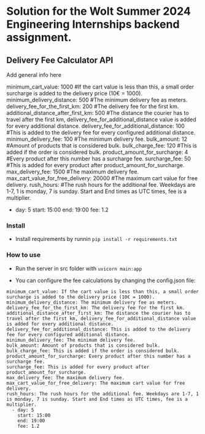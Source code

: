 # Solution for the Wolt Summer 2024 Engineering Internships backend assignment.

## Delivery Fee Calculator API

Add general info here

minimum_cart_value: 1000 #If the cart value is less than this, a small order surcharge is added to the delivery price (10€ = 1000).
minimum_delivery_distance: 500 #The minimum delivery fee as meters.
delivery_fee_for_the_first_km: 200 #The delivery fee for the first km.
additional_distance_after_first_km: 500 #The distance the courier has to travel after the first km, delivery_fee_for_additional_distance value is added for every additional distance.
delivery_fee_for_additional_distance: 100 #This is added to the delivery fee for every configured additional distance.
minimun_delivery_fee: 100 #The minimum delivery fee.
bulk_amount: 12 #Amount of products that is considered bulk.
bulk_charge_fee: 120 #This is added if the order is considered bulk.
product_amount_for_surcharge: 4 #Every product after this number has a surcharge fee.
surcharge_fee: 50 #This is added for every product after product_amount_for_surcharge.
max_delivery_fee: 1500 #The maximum delivery fee.
max_cart_value_for_free_delivery: 20000 #The maximum cart value for free delivery.
rush_hours: #The rush hours for the additional fee. Weekdays are 1-7, 1 is monday, 7 is sunday. Start and End times as UTC times, fee is a multiplier.
  - day: 5
    start: 15:00
    end: 19:00
    fee: 1.2

### Install

- Install requirements by runnin ```pip install -r requirements.txt```

### How to use

- Run the server in src folder with ```uvicorn main:app```

- You can configure the fee calculations by changing the config.json file:

```
minimum_cart_value: If the cart value is less than this, a small order surcharge is added to the delivery price (10€ = 1000).
minimum_delivery_distance: The minimum delivery fee as meters.
delivery_fee_for_the_first_km: The delivery fee for the first km.
additional_distance_after_first_km: The distance the courier has to travel after the first km, delivery_fee_for_additional_distance value is added for every additional distance.
delivery_fee_for_additional_distance: This is added to the delivery fee for every configured additional distance.
minimun_delivery_fee: The minimum delivery fee.
bulk_amount: Amount of products that is considered bulk.
bulk_charge_fee: This is added if the order is considered bulk.
product_amount_for_surcharge: Every product after this number has a surcharge fee.
surcharge_fee: This is added for every product after product_amount_for_surcharge.
max_delivery_fee: The maximum delivery fee.
max_cart_value_for_free_delivery: The maximum cart value for free delivery.
rush_hours: The rush hours for the additional fee. Weekdays are 1-7, 1 is monday, 7 is sunday. Start and End times as UTC times, fee is a multiplier.
  - day: 5
    start: 15:00
    end: 19:00
    fee: 1.2
```